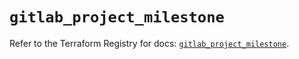# `gitlab_project_milestone`

Refer to the Terraform Registry for docs: [`gitlab_project_milestone`](https://registry.terraform.io/providers/gitlabhq/gitlab/17.4.0/docs/resources/project_milestone).
